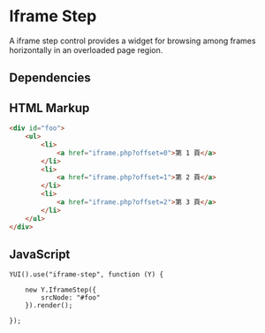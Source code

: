 Iframe Step
============

A iframe step control provides a widget for browsing among frames horizontally in an overloaded page region.

## Dependencies

<link rel="stylesheet" href="assets/iframe-step.css">
<script src="http://yui.yahooapis.com/3.8.1/build/yui/yui-min.js"></script>
<script src="iframe-step.js"></script>

## HTML Markup

```html
<div id="foo">
    <ul>
        <li>
            <a href="iframe.php?offset=0">第 1 頁</a>
        </li>
        <li>
            <a href="iframe.php?offset=1">第 2 頁</a>
        </li>
        <li>
            <a href="iframe.php?offset=2">第 3 頁</a>
        </li>
    </ul>
</div>
```

## JavaScript

```javacript
YUI().use("iframe-step", function (Y) {

    new Y.IframeStep({
        srcNode: "#foo"
    }).render();

});
```
